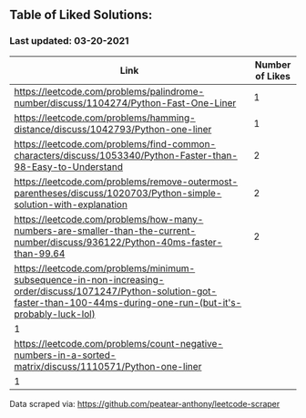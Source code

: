 ## Table of Liked Solutions:

### Last updated: 03-20-2021

| Link                                                                                                                                                                           | Number of Likes |
|--------------------------------------------------------------------------------------------------------------------------------------------------------------------------------|-----------------|
| https://leetcode.com/problems/palindrome-number/discuss/1104274/Python-Fast-One-Liner                                                                                          | 1               |
| https://leetcode.com/problems/hamming-distance/discuss/1042793/Python-one-liner                                                                                                | 1               |
| https://leetcode.com/problems/find-common-characters/discuss/1053340/Python-Faster-than-98-Easy-to-Understand                                                                  | 2               |
| https://leetcode.com/problems/remove-outermost-parentheses/discuss/1020703/Python-simple-solution-with-explanation                                                             | 2               |
| https://leetcode.com/problems/how-many-numbers-are-smaller-than-the-current-number/discuss/936122/Python-40ms-faster-than-99.64                                                | 2               |
| https://leetcode.com/problems/minimum-subsequence-in-non-increasing-order/discuss/1071247/Python-solution-got-faster-than-100-44ms-during-one-run-(but-it's-probably-luck-lol) |
1               |
| https://leetcode.com/problems/count-negative-numbers-in-a-sorted-matrix/discuss/1110571/Python-one-liner |
1               |


Data scraped via: https://github.com/peatear-anthony/leetcode-scraper
